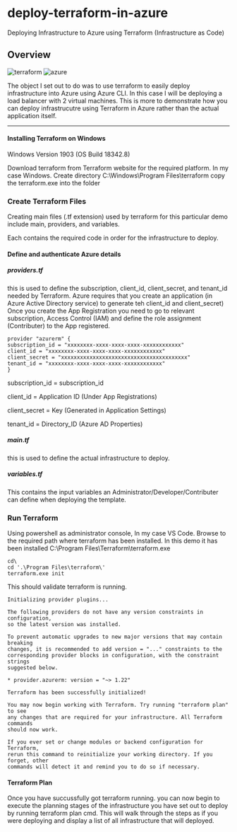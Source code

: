 # deploy-terraform-in-azure
Deploying Infrastructure to Azure using Terraform (Infrastructure as Code)


## Overview

![terraform](https://www.datocms-assets.com/2885/1508512931-blog-terraform-list.svg)
![azure](https://s3.amazonaws.com/dev.assets.neo4j.com/wp-content/uploads/20180821105618/Microsoft_Azure_Logo.png)


The object I set out to do was to use terraform to easily deploy infrastructure into Azure using Azure CLI. In this case I will be deploying a load balancer with 2 virtual machines. This is more to demonstrate how you can deploy infrastrucutre using Terraform in Azure rather than the actual application itself.

***

#### Installing Terraform on Windows

Windows Version 1903 (OS Build 18342.8)

Download terraform from Terraform website for the required platform. In my case Windows. Create directory C:\Windows\Program Files\terraform copy the terraform.exe into the folder


### Create Terraform Files

Creating main files (.tf extension) used by terraform for this particular demo include main, providers, and variables.

Each contains the required code in order for the infrastructure to deploy.

#### Define and authenticate Azure details

##### providers.tf

this is used to define the subscription, client_id, client_secret, and tenant_id needed by Terraform. Azure requires that you create an application (in Azure Active Directory service) to generate teh client_id and client_secret) Once you create the App Registration you need to go to relevant subscription, Access Control (IAM) and define the role assignment (Contributer) to the App registered.

```
provider "azurerm" {
subscription_id = "xxxxxxxx-xxxx-xxxx-xxxx-xxxxxxxxxxxx"
client_id = "xxxxxxxx-xxxx-xxxx-xxxx-xxxxxxxxxxxx"
client_secret = "xxxxxxxxxxxxxxxxxxxxxxxxxxxxxxxxxxxxxxxx"
tenant_id = "xxxxxxxx-xxxx-xxxx-xxxx-xxxxxxxxxxxx"
}
```
subscription_id = subscription_id

client_id = Application ID (Under App Registrations)

client_secret = Key (Generated in Application Settings)

tenant_id = Directory_ID (Azure AD Properties)  

##### main.tf

this is used to define the actual infrastructure to deploy.

##### variables.tf

This contains the input variables an Administrator/Developer/Contributer can define when deploying the template.

### Run Terraform

Using powershell as administrator console, In my case VS Code. Browse to the required path where terraform has been installed. In this demo it has been installed C:\Program Files\Terraform\terraform.exe

```
cd\
cd '.\Program Files\terraform\'
terraform.exe init
```

This should validate terraform is running.

```
Initializing provider plugins...

The following providers do not have any version constraints in configuration,
so the latest version was installed.

To prevent automatic upgrades to new major versions that may contain breaking
changes, it is recommended to add version = "..." constraints to the
corresponding provider blocks in configuration, with the constraint strings
suggested below.

* provider.azurerm: version = "~> 1.22"

Terraform has been successfully initialized!

You may now begin working with Terraform. Try running "terraform plan" to see
any changes that are required for your infrastructure. All Terraform commands
should now work.

If you ever set or change modules or backend configuration for Terraform,
rerun this command to reinitialize your working directory. If you forget, other
commands will detect it and remind you to do so if necessary.
```

#### Terraform Plan

Once you have succussfully got terraform running. you can now begin to execute the planning stages of the infrastructure you have set out to deploy by running terraform plan cmd. This will walk through the steps as if you were deploying and display a list of all infrastructure that will deployed.
